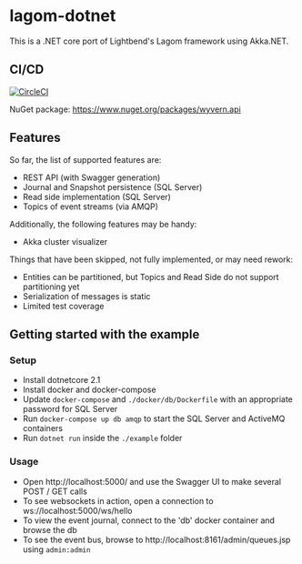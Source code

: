 # lagom-dotnet
This is a .NET core port of Lightbend's Lagom framework using Akka.NET.  

## CI/CD

[![CircleCI](https://circleci.com/gh/nagytech/lagom-dotnet.svg?style=shield)](https://circleci.com/gh/nagytech/lagom-dotnet)

NuGet package: https://www.nuget.org/packages/wyvern.api

## Features

So far, the list of supported features are:

- REST API (with Swagger generation)
- Journal and Snapshot persistence (SQL Server)
- Read side implementation (SQL Server)
- Topics of event streams (via AMQP)

Additionally, the following features may be handy:

- Akka cluster visualizer

Things that have been skipped, not fully implemented, or may need rework:

- Entities can be partitioned, but Topics and Read Side do not support partitioning yet
- Serialization of messages is static
- Limited test coverage

## Getting started with the example

### Setup

- Install dotnetcore 2.1
- Install docker and docker-compose
- Update `docker-compose` and `./docker/db/Dockerfile` with an appropriate password for SQL Server
- Run `docker-compose up db amqp` to start the SQL Server and ActiveMQ containers
- Run `dotnet run` inside the `./example` folder

### Usage

- Open http://localhost:5000/ and use the Swagger UI to make several POST / GET calls
- To see websockets in action, open a connection to ws://localhost:5000/ws/hello
- To view the event journal, connect to the 'db' docker container and browse the db
- To see the event bus, browse to http://localhost:8161/admin/queues.jsp using `admin:admin`
